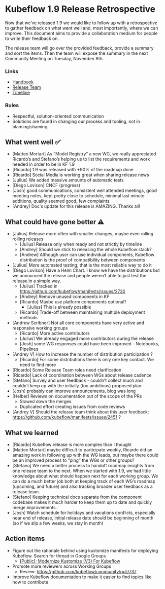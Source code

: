 # Kubeflow 1.9 Release Retrospective

Now that we’ve released 1.9 we would like to follow up with a retrospective to gather feedback on what went well and, most importantly, where we can improve. This document aims to provide a collaboration medium for people to write their feedback on.

The release team will go over the provided feedback, provide a summary and sort the items. Then the team will expose the summary in the next Community Meeting on Tuesday, November 9th.

### Links
- [Handbook](https://github.com/kubeflow/community/blob/master/releases/handbook.md)
- [Release Team](https://github.com/kubeflow/community/blob/master/releases/release-1.9/release-team.md)
- [Timeline](https://github.com/kubeflow/community/blob/master/releases/release-1.9/README.md)

### Rules
- Respectful, solution-oriented communication
- Solutions are found in changing our process and tooling, not in blaming/shaming

## What went well ✅

* [Matteo Mortari] As “Model Registry” a new WG, we really appreciated Ricardo’s and Stefano’s helping us to list the requirements and work needed in order to be in KF 1.9
* [Ricardo] 1.9 was released with +90% of the roadmap done
* [Ricardo] Social Media is working great when sharing release news
* [Julius] We added massive amounts of automatic tests
* [Diego Lovison] CNCF (progress)
* [Josh] good communications, consistent well attended meetings, good meeting notes, kept pretty close to schedule, minimal last minute additions, quality seemed good, few complaints
* [Andrey] Doc's update for this release is AMAZING. Thanks all!

## What could have gone better ⚠️

* [Julius] Release more often with smaller changes, maybe even rolling rolling releases
  * [Julius] Release only when ready and not strictly by timeline 
  * [Andrey] Should we stick to releasing the whole Kubeflow stack?
  * [Andrew] Although user can use individual components, Kubeflow distribution is the proof of compatibility between components
* [Julius] More automated testing, that is the most reliable way to do it
* [Diego Lovison] Have a Helm Chart. I know we have the distributions but we announced the release and people weren’t able to just test the release in a simple way.
  * [Julius] Tracked in https://github.com/kubeflow/manifests/issues/2730 
  * [Andrey] Remove unused components in KF
  * [Ricardo] Maybe use platform components optional?
    * [Julius] This is already possible
  * [Ricardo] Trade-off between maintaining multiple deployment methods
* [Andrew Scribner] Not all core components have very active and responsive working groups
  * [Ricardo] More active contributors
  * [Julius] We already engaged more contributors during the release
  * [Josh] some WG responses could have been improved - Notebooks, Pipelines
* [Andrey V] How to increase the number of distribution participation ?
  * [Ricardo] For some distributions there is only one key contact. We need to find more
* [Ricardo] Some Release Team roles need clarification
* [Ricardo] Lack of coordination between WGs about release cadence
* [Stefano] Survey and user feedback - couldn’t collect much and couldn’t keep up with the initially (too ambitious) proposed plan.
* [Josh] probably can improve announcements, blog was long
* [Helber] Reviews on documentation out of the scope of the PRs
  * Slowed down the merges
  * Duplicated effort creating issues from code reviews
* [Andrey V] Should the release team think about this user feedback: https://github.com/kubeflow/manifests/issues/2451 ?

## What we learned

* [Ricardo] Kubeflow release is more complex than I thought
* [Matteo Mortari] maybe difficult to participate weekly, Ricardo did an amazing work in following up with the WG leads, but maybe there could be an improved process to “ping” the WGs or other groups?
* [Stefano] We need a better process to handoff roadmap insights from one release team to the next. When we started with 1.9, we had little knowledge about what should happen next for each working group. We can do a much better job both at keeping track of each WG’s roadmap (upcoming, and future) and also tracking broader user feedback as a release team.
* [Stefano] Keeping technical docs separate from the component codebase makes it much harder to keep them up to date and quickly merge improvements.
* [Josh] Watch schedule for holidays and vacations conflicts, especially near end of release, initial release date should be beginning of month (so if we slip a few weeks, we stay in month)

## Action items

* Figure out the rationale behind using kustomize manifests for deploying Kubeflow. Search for thread in Google Groups
  * [[Public]: Modernize Kustomize (V3) For Kubeflow](https://docs.google.com/document/d/1jBayuR5YvhuGcIVAgB1F_q4NrlzUryZPyI9lCdkFTcw/edit#heading=h.sw48ol3t02xj)
* Promote more reviewers across Working Groups
  * Review: https://github.com/kubeflow/community/pull/737
* Improve Kubeflow documentation to make it easier to find topics like how to contribute

